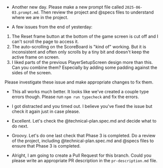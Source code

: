 - Another new day. Please make a new prompt file called `2025-06-03.prompt.md`. Then review the project and @specs files to understand where we are in the project.

- A few issues from the end of yesterday:

1. The Reset frame button at the bottom of the game screen is cut off and I can't scroll the page to access it.
2. The auto-scrolling on the ScoreBoard is "kind of" working. But it is inconsistent and often only scrolls by a tiny bit and doesn't keep the active frame on screen.
3. I liked parts of the previous PlayerSetupScreen design more than this. Can you combine them? Especially by adding some padding against the sides of the screen.

Please investigate these issue and make appropriate changes to fix them.

- This all works much better. It looks like we've created a couple type errors though. Please run `npm run typecheck` and fix the errors.

- I got distracted and you timed out. I believe you've fixed the issue but check it again just in case please.

- Excellent. Let's check the @technical-plan.spec.md and decide what to do next.

- Groovy. Let's do one last check that Phase 3 is completed. Do a review of the project, including @technical-plan.spec.md and @specs files to ensure that Phase 3 is completed.

- Alright, I am going to create a Pull Request for this branch. Could you please write an appropriate PR description in the `pr-description.md` file.
